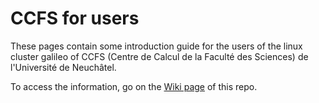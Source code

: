 # CCFS for users

These pages contain some introduction guide for the users of the linux cluster galileo of CCFS (Centre de Calcul de la Faculté des Sciences) de l'Université de Neuchâtel.

To access the information, go on the [Wiki page](https://github.com/randlab/ccfs_for_users/wiki) of this repo.
